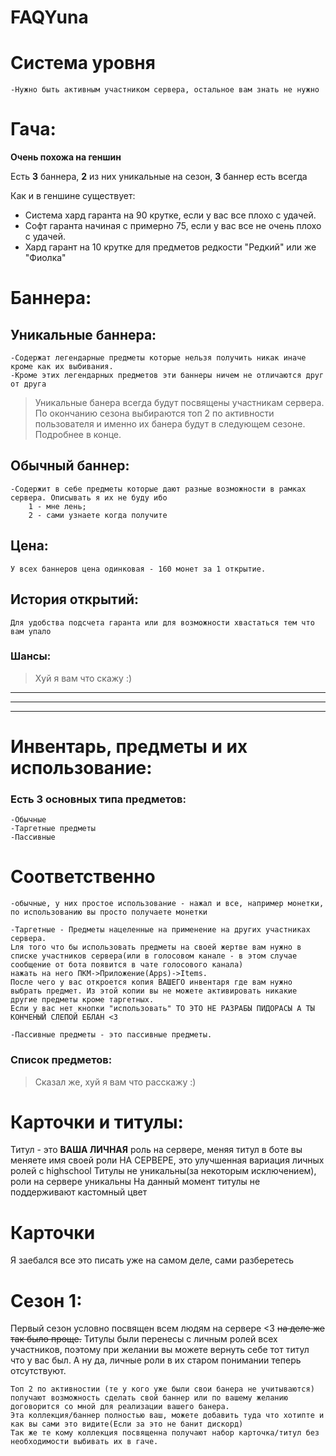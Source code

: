 # FAQYuna

# Система уровня
	-Нужно быть активным участником сервера, остальное вам знать не нужно

# Гача:
**Очень похожа на геншин**

Есть **3** баннера, **2** из них уникальные на сезон, **3** баннер есть всегда

Как и в геншине существует:
- Система хард гаранта на 90 крутке, если у вас все плохо с удачей.
- Софт гаранта начиная с примерно 75, если у вас все не очень плохо с удачей.
- Хард гарант на 10 крутке для предметов редкости "Редкий" или же "Фиолка"

# Баннера:

## Уникальные баннера:
	-Содержат легендарные предметы которые нельзя получить никак иначе кроме как их выбивания.
	-Кроме этих легендарных предметов эти баннеры ничем не отличаются друг от друга

> Уникальные банера всегда будут посвящены участникам сервера.
> По окончанию сезона выбираются топ 2 по активности пользователя и именно их банера будут в следующем сезоне.
> Подробнее в конце.

## Обычный баннер:
	-Содержит в себе предметы которые дают разные возможности в рамках сервера. Описывать я их не буду ибо 
		1 - мне лень; 
		2 - сами узнаете когда получите

## Цена:
	У всех баннеров цена одинковая - 160 монет за 1 открытие.

## История открытий:
	Для удобства подсчета гаранта или для возможности хвастаться тем что вам упало

### Шансы:
> Хуй я вам что скажу :)


____
____
____


# Инвентарь, предметы и их использование:
### Есть 3 основных типа предметов:
	-Обычные
	-Таргетные предметы
	-Пассивные

# Соответственно 
	-обычные, у них простое использование - нажал и все, например монетки, по использованию вы просто получаете монетки

	-Таргетные - Предметы нацеленные на применение на других участниках сервера. 
	Lля того что бы использовать предметы на своей жертве вам нужно в списке участников сервера(или в голосовом канале - в этом случае сообщение от бота появится в чате голосового канала) 
	нажать на него ПКМ->Приложение(Apps)->Items. 
	После чего у вас откроется копия ВАШЕГО инвентаря где вам нужно выбрать предмет. Из этой копии вы не можете активировать никакие другие предметы кроме таргетных. 
	Eсли у вас нет кнопки "использовать" ТО ЭТО НЕ РАЗРАБЫ ПИДОРАСЫ А ТЫ КОНЧЕНЫЙ СЛЕПОЙ ЕБЛАН <3

	-Пассивные предметы - это пассивные предметы.

### Список предметов:
> Cказал же, хуй я вам что расскажу :)




# Карточки и титулы:
Титул - это **ВАША ЛИЧНАЯ** роль на сервере, меняя титул в боте вы меняете имя своей роли НА СЕРВЕРЕ, это улучшенная вариация личных ролей с highschool
Титулы не уникальны(за некоторым исключением), роли на сервере уникальны
На данный момент титулы не поддерживают кастомный цвет

# Карточки
Я заебался все это писать уже на самом деле, сами разберетесь



# Сезон 1:
Первый сезон условно посвящен всем людям на сервере <3
~~на деле же так было проще.~~
Титулы были перенесы с личным ролей всех участников, поэтому при желании вы можете вернуть себе тот титул что у вас был.
А ну да, личные роли в их старом понимании теперь отсутствуют.


	Топ 2 по активностии (те у кого уже были свои банера не учитываются) получают возможность сделать свой баннер или по вашему желанию договорится со мной для реализации вашего банера.
	Эта коллекция/баннер полностью ваш, можете добавить туда что хотипте и как вы сами это видите(Если за это не банит дискорд)
	Так же те кому коллекция посвященна получают набор карточка/титул без необходимости выбивать их в гаче.

